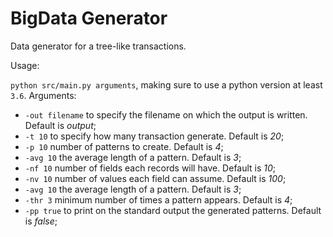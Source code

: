 # BigData Generator

Data generator for a tree-like transactions.

Usage:

`python src/main.py arguments`, making sure to use a python version at least `3.6`.
Arguments:
- `-out filename` to specify the filename on which the output is written. Default is _output_;
- `-t 10` to specify how many transaction generate. Default is _20_;
- `-p 10` number of patterns to create. Default is _4_;
- `-avg 10` the average length of a pattern. Default is _3_;
- `-nf 10` number of fields each records will have. Default is _10_;
- `-nv 10` number of values each field can assume. Default is _100_;
- `-avg 10` the average length of a pattern. Default is _3_;
- `-thr 3` minimum number of times a pattern appears. Default is _4_;
- `-pp true` to print on the standard output the generated patterns. Default is _false_;
